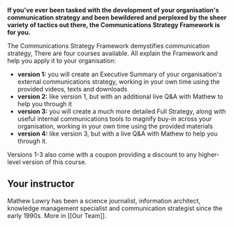 **If you've ever been tasked with the development of your organisation's communication strategy and been bewildered and perplexed by the sheer variety of tactics out there, the Communications Strategy Framework is for you.**

The Communications Strategy Framework demystifies communication strategy, There are four courses available. All explain the Framework and help you apply it to your organisation:

* **version 1:** you will create an Executive Summary of your organisation's external communications strategy, working in your own time using the provided videos, texts and downloads
* **version 2:** like version 1, but with an additional live Q&A with Mathew to help you through it
* **version 3:** you will create a much more detailed Full Strategy, along with useful internal communications tools to magnify buy-in across your organisation, working in your own time using the provided materials
* **version 4:** like version 3, but with a live Q&A with Mathew to help you through it.

Versions 1-3 also come with a coupon providing a discount to any higher-level version of this course.
## Your instructor

Mathew Lowry has been a science journalist, information architect, knowledge management specialist and communication strategist since the early 1990s. More in [[Our Team]].
